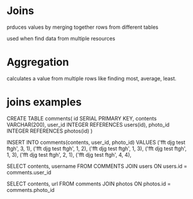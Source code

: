 # Joins

prduces values by merging together rows from different tables

used when find data from multiple resources

# Aggregation

calculates a value from multiple rows like finding most, average, least.



# joins examples

CREATE TABLE comments(
id SERIAL PRIMARY KEY,
contents VARCHAR(200),
user_id INTEGER REFERENCES users(id),
photo_id INTEGER REFERENCES photos(id)
)

INSERT INTO comments(contents, user_id, photo_id)
VALUES
('fft djg test ftgh', 3, 1),
('fft djg test ftgh', 1, 2),
('fft djg test ftgh', 1, 3),
('fft djg test ftgh', 1, 3),
('fft djg test ftgh', 2, 1),
('fft djg test ftgh', 4, 4),


SELECT contents, username
FROM COMMENTS
JOIN users ON users.id = comments.user_id

SELECT contents, url
FROM comments
JOIN photos ON photos.id = comments.photo_id

